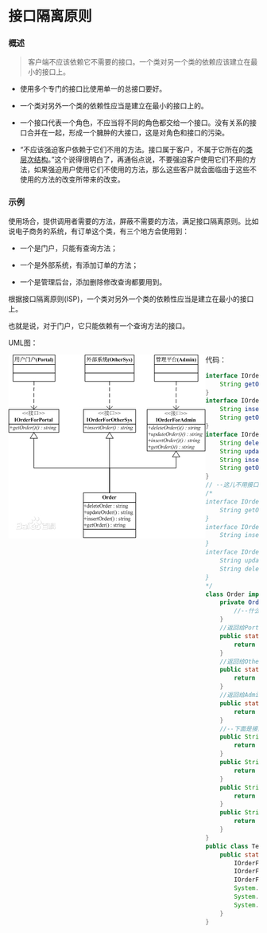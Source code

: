 # 接口隔离原则

### 概述

> 客户端不应该依赖它不需要的接口。一个类对另一个类的依赖应该建立在最小的接口上。

- 使用多个专门的接口比使用单一的总接口要好。

- 一个类对另外一个类的依赖性应当是建立在最小的接口上的。

- 一个接口代表一个角色，不应当将不同的角色都交给一个接口。没有关系的接口合并在一起，形成一个臃肿的大接口，这是对角色和接口的污染。

- “不应该强迫客户依赖于它们不用的方法。接口属于客户，不属于它所在的[类层次结构](https://baike.baidu.com/item/类层次结构/4685758)。”这个说得很明白了，再通俗点说，不要强迫客户使用它们不用的方法，如果强迫用户使用它们不使用的方法，那么这些客户就会面临由于这些不使用的方法的改变所带来的改变。

### 示例

使用场合，提供调用者需要的方法，屏蔽不需要的方法，满足接口隔离原则。比如说电子商务的系统，有订单这个类，有三个地方会使用到：

- 一个是门户，只能有查询方法；

- 一个是外部系统，有添加订单的方法；

- 一个是管理后台，添加删除修改查询都要用到。

根据接口隔离原则(ISP)，一个类对另外一个类的依赖性应当是建立在最小的接口上。

也就是说，对于门户，它只能依赖有一个查询方法的接口。

UML图：

<img src="images/01uml.jpg" style="float:left"/>

代码：

```java
interface IOrderForPortal{
    String getOrder();
}
interface IOrderForOtherSys{
    String insertOrder();
    String getOrder();
}
interface IOrderForAdmin{ //extendsIOrderForPortal,IOrderForOtherSys
    String deleteOrder();
    String updateOrder();
    String insertOrder();
    String getOrder();
}
// --这儿不用接口继承,因为可能出现修改了父接口影响了子接口
/*
interface IOrderForPortal{
    String getOrder();
}
interface IOrderForOtherSys{
    String insertOrder();
}
interface IOrderForAdmin extends IOrderForPortal,IOrderForOtherSys{
    String updateOrder();
    String deleteOrder();
}
*/
class Order implements IOrderForPortal,IOrderForOtherSys,IOrderForAdmin{
    private Order(){
        //--什么都不干,就是为了不让直接 new,防止客户端直接New,然后访问它不需要的方法.
    }
    //返回给Portal
    public static IOrderForPortal getOrderForPortal(){
        return (IOrderForPortal)new Order();
    }
    //返回给OtherSys
    public static IOrderForOtherSys getOrderForOtherSys(){
        return (IOrderForOtherSys)new Order();
    }
    //返回给Admin
    public static IOrderForAdmin getOrderForAdmin(){
        return (IOrderForAdmin)new Order();
    }
    //--下面是接口方法的实现.只是返回了一个String用于演示
    public String getOrder(){
        return "implemented getOrder";
    }
    public String insertOrder(){
        return "implemented insertOrder";
    }
    public String updateOrder(){
        return "implemented updateOrder";
    }
    public String deleteOrder(){
        return "implemented deleteOrder";
    }
}
public class TestCreateLimit{
    public static void main(String[] args){
        IOrderForPortal orderForPortal =Order.getOrderForPortal();
        IOrderForOtherSys orderForOtherSys =Order.getOrderForOtherSys();
        IOrderForAdmin orderForAdmin = Order.getOrderForAdmin();
        System.out.println("Portal门户调用方法:"+orderForPortal.getOrder());
        System.out.println("OtherSys外部系统调用方法:"+orderForOtherSys.insertOrder());
        System.out.println("Admin管理后台调用方法:"+orderForAdmin.getOrder()+";"+orderForAdmin.insertOrder()+";"+orderForAdmin.updateOrder()+";"+orderForAdmin.deleteOrder());
    }
}
```

